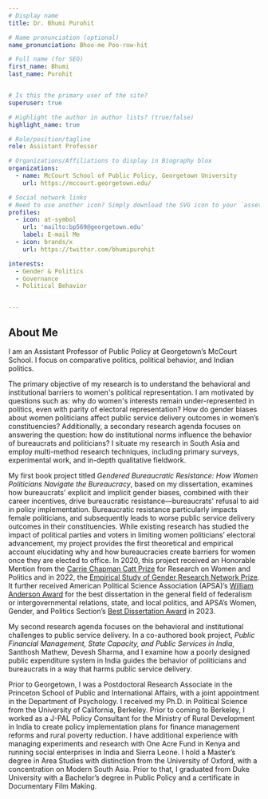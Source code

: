 ```yaml
---
# Display name
title: Dr. Bhumi Purohit

# Name pronunciation (optional)
name_pronunciation: Bhoo-me Poo-row-hit

# Full name (for SEO)
first_name: Bhumi 
last_name: Purohit


# Is this the primary user of the site?
superuser: true

# Highlight the author in author lists? (true/false)
highlight_name: true

# Role/position/tagline
role: Assistant Professor

# Organizations/Affiliations to display in Biography blox
organizations:
  - name: McCourt School of Public Policy, Georgetown University
    url: https://mccourt.georgetown.edu/

# Social network links
# Need to use another icon? Simply download the SVG icon to your `assets/media/icons/` folder.
profiles:
  - icon: at-symbol
    url: 'mailto:bp569@georgetown.edu'
    label: E-mail Me
  - icon: brands/x
    url: https://twitter.com/bhumipurohit

interests:
  - Gender & Politics
  - Governance
  - Political Behavior


---
```


## About Me

I am an Assistant Professor of Public Policy at Georgetown’s McCourt School. I focus on comparative politics, political behavior, and Indian politics.  

The primary objective of my research is to understand the behavioral and institutional barriers to women's political representation. I am motivated by questions such as: why do women's interests remain under-represented in politics, even with parity of electoral representation? How do gender biases about women politicians affect public service delivery outcomes in women’s constituencies? Additionally, a secondary research agenda focuses on answering the question: how do institutional norms influence the behavior of bureaucrats and politicians? I situate my research in South Asia and employ multi-method research techniques, including primary surveys, experimental work, and in-depth qualitative fieldwork.

My first book project titled _Gendered Bureaucratic Resistance: How Women Politicians Navigate the Bureaucracy_, based on my dissertation, examines how bureaucrats' explicit and implicit gender biases, combined with their career incentives, drive bureaucratic resistance—bureaucrats' refusal to aid in policy implementation. Bureaucratic resistance particularly impacts female politicians, and subsequently leads to worse public service delivery outcomes in their constituencies. While existing research has studied the impact of political parties and voters in limiting women politicians’ electoral advancement, my project provides the first theoretical and empirical account elucidating why and how bureaucracies create barriers for women once they are elected to office. In 2020, this project received an Honorable Mention from the [Carrie Chapman Catt Prize]([url](https://cattcenter.iastate.edu/research/catt-prize/past-winners/)) for Research on Women and Politics and in 2022, the [Empirical Study of Gender Research Network Prize]([url](http://www.egenpolisci.org/past-prize-winners.html)). It further received American Political Science Association (APSA)’s [William Anderson Award]([url](https://politicalsciencenow.com/bhumi-purohit-receives-the-2023-william-anderson-award/)) for the best dissertation in the general field of federalism or intergovernmental relations, state, and local politics, and APSA’s Women, Gender, and Politics Section’s [Best Dissertation Award]([url](https://connect.apsanet.org/s16/non-working/section-awards/)) in 2023.

My second research agenda focuses on the behavioral and institutional challenges to public service delivery. In a co-authored book project, _Public Financial Management, State Capacity, and Public Services in India_, Santhosh Mathew, Devesh Sharma, and I examine how a poorly designed public expenditure system in India guides the behavior of politicians and bureaucrats in a way that harms public service delivery. 

Prior to Georgetown, I was a Postdoctoral Research Associate in the Princeton School of Public and International Affairs, with a joint appointment in the Department of Psychology.  I received my Ph.D. in Political Science from the University of California, Berkeley. Prior to coming to Berkeley, I worked as a J-PAL Policy Consultant for the Ministry of Rural Development in India to create policy implementation plans for finance management reforms and rural poverty reduction. I have additional experience with managing experiments and research with One Acre Fund in Kenya and running social enterprises in India and Sierra Leone. I hold a Master’s degree in Area Studies with distinction from the University of Oxford, with a concentration on Modern South Asia. Prior to that, I graduated from Duke University with a Bachelor’s degree in Public Policy and a certificate in Documentary Film Making.
